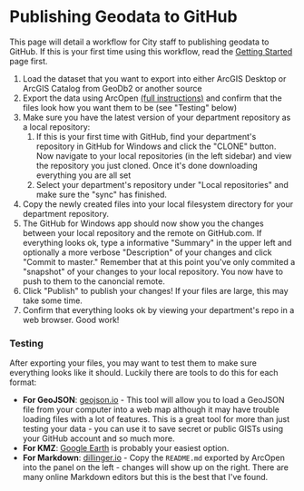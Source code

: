 # Publishing Geodata to GitHub

This page will detail a workflow for City staff to publishing geodata to GitHub. If this is your first time using this workflow, read the [Getting Started](https://github.com/CityOfPhiladelphia/github-for-geodata/blob/master/getting_started.md) page first.

1. Load the dataset that you want to export into either ArcGIS Desktop or ArcGIS Catalog from GeoDb2 or another source
2. Export the data using ArcOpen [(full instructions)](https://github.com/CityOfPhiladelphia/arc-open/blob/master/README.md) and confirm that the files look how you want them to be (see "Testing" below)
3. Make sure you have the latest version of your department repository as a local repository:  
    1. If this is your first time with GitHub, find your department's repository in GitHub for Windows and click the "CLONE" button. Now navigate to your local repositories (in the left sidebar) and view the repository you just cloned. Once it's done downloading everything you are all set  
    2. Select your department's repository under "Local repositories" and make sure the "sync" has finished.  
4. Copy the newly created files into your local filesystem directory for your department repository.
5. The GitHub for Windows app should now show you the changes between your local repository and the remote on GitHub.com. If everything looks ok, type a informative "Summary" in the upper left and optionally a more verbose "Description" of your changes and click "Commit to master." Remember that at this point you've only commited a "snapshot" of your changes to your local repository. You now have to push to them to the canoncial remote.
6. Click "Publish" to publish your changes! If your files are large, this may take some time.
7. Confirm that everything looks ok by viewing your department's repo in a web browser. Good work! 

### Testing

After exporting your files, you may want to test them to make sure everything looks like it should. Luckily there are tools to do this for each format:

* **For GeoJSON**: [geojson.io](http://geojson.io) - This tool will allow you to load a GeoJSON file from your computer into a web map although it may have trouble loading files with a lot of features. This is a great tool for more than just testing your data - you can use it to save secret or public GISTs using your GitHub account and so much more.  
* **For KMZ**: [Google Earth](http://www.google.com/earth/) is probably your easiest option.
* **For Markdown**: [dillinger.io](http:http://dillinger.io/) - Copy the `README.md` exported by ArcOpen into the panel on the left - changes will show up on the right. There are many online Markdown editors but this is the best that I've found.
